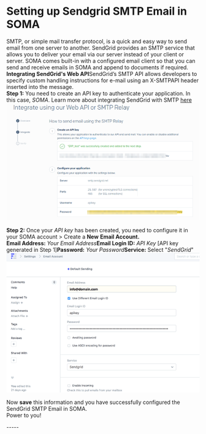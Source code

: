 
# Setting up Sendgrid SMTP Email in SOMA


SMTP, or simple mail transfer protocol, is a quick and easy way to send email from one server to another. SendGrid provides an SMTP service that allows you to deliver your email via our server instead of your client or server. SOMA comes built-in with a configured email client so that you can send and receive emails in SOMA and append to documents if required.  
**Integrating SendGrid's Web API**SendGrid’s SMTP API allows developers to specify custom handling instructions for e-mail using an X-SMTPAPI header inserted into the message.  
**Step 1:** You need to create an API key to authenticate your application. In this case, *SOMA*. Learn more about integrating SendGrid with SMTP [here](https://sendgrid.com/docs/API_Reference/SMTP_API/integrating_with_the_smtp_api.html)  
![](/files/5Wqn0hV.png)  
  
**Step 2:** Once your *API key* has been created, you need to configure it in your SOMA account > Create a **New** **Email Account.**  
**Email Address:** *Your Email Address***Email Login ID:** *API Key* [API key generated in Step 1]**Password:** *Your Password***Service:** Select "*SendGrid*"  
![](/files/Q9to7Iu.png)  
  
  
Now **save** this information and you have successfully configured the SendGrid SMTP Email in SOMA.  
Power to you!  
  
-----**﻿**
